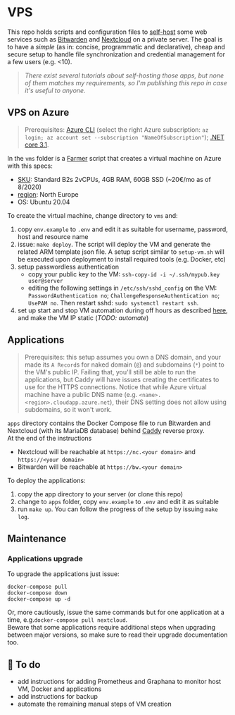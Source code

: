# VPS

This repo holds scripts and configuration files to [self-host] some web services
such as [Bitwarden] and [Nextcloud] on a private server.
The goal is to have a *simple* (as in: concise, programmatic and declarative), 
cheap and secure setup to handle file synchronization
and credential management for a few users (e.g. <10).

> *There exist several tutorials about self-hosting those apps, 
but none of them matches my requirements, so I'm publishing this repo 
in case it's useful to anyone.*

## VPS on Azure

> Prerequisites: [Azure CLI][azure-cli] (select the right Azure subscription: 
`az login; az account set --subscription "NameOfSubscription"`);
[.NET core 3.1][dotnet-core].
  
In the `vms` folder is a [Farmer] script that creates a virtual machine 
on Azure with this specs:
 - [SKU][azure-vm-sku]: Standard B2s 2vCPUs, 4GB RAM, 60GB SSD (~20€/mo as of 8/2020)
 - [region][azure-regions]: North Europe
 - OS: Ubuntu 20.04

To create the virtual machine, change directory to `vms` and:
 1. copy `env.example` to `.env` and edit it as suitable for 
 username, password, host and resource name
 2. issue: `make deploy`. The script will deploy the VM and 
 generate the related ARM template json file. 
 A setup script similar to `setup-vm.sh` will be executed upon deployment 
 to install required tools (e.g. Docker, etc)
 3. setup passwordless authentication
    - copy your public key to the VM: `ssh-copy-id -i ~/.ssh/mypub.key user@server`
    - editing the following settings in `/etc/ssh/sshd_config` on the VM: `PasswordAuthentication no`;
    `ChallengeResponseAuthentication no`; `UsePAM no`.
    Then restart sshd: `sudo systemctl restart ssh`.
 4. set up start and stop VM automation during off hours as described [here][vm-automation], and make the VM IP static (*TODO: automate*)

## Applications

> Prerequisites:
this setup assumes you own a DNS domain, and your made its
`A Record`s for naked domain (`@`) and subdomains (`*`) 
point to the VM's public IP. 
Failing that, you'll still be able to run the applications, 
but Caddy will have issues creating the certificates to use 
for the HTTPS connections. 
Notice that while Azure virtual machine have a public DNS 
name (e.g. `<name>.<region>.cloudapp.azure.net`), their DNS setting 
does not allow using subdomains, so it won't work.

`apps` directory contains the Docker Compose file
to run Bitwarden and Nextcloud (with its MariaDB database) behind [Caddy] reverse proxy.  
At the end of the instructions 
 - Nextcloud will be reachable at `https://nc.<your domain>` and `https://<your domain>`
 - Bitwarden will be reachable at `https://bw.<your domain>`

To deploy the applications:
  1. copy the app directory to your server (or clone this repo)
  2. change to `apps` folder, copy `env.example` to `.env` and edit it as suitable 
  3. run `make up`. You can follow the progress of the setup by issuing `make log`.

## Maintenance

### Applications upgrade

To upgrade the applications just issue:

    docker-compose pull
    docker-compose down
    docker-compose up -d
  
Or, more cautiously, issue the same commands but for one application at a time, 
e.g.`docker-compose pull nextcloud`.  
Beware that some applications require additional steps when upgrading 
between major versions, so make sure to read their upgrade documentation too.

## :construction_worker: To do

 - add instructions for adding Prometheus and Graphana to monitor
 host VM, Docker and applications
 - add instructions for backup
 - automate the remaining manual steps of VM creation


 [azure-vm-sku]: https://docs.microsoft.com/en-us/azure/virtual-machines/sizes
 [azure-regions]: https://azure.microsoft.com/en-us/global-infrastructure/geographies/#overview
 [vm-automation]: https://docs.microsoft.com/en-us/azure/automation/automation-solution-vm-management-enable
 [bitwarden]: https://bitwarden.com/
 [nextcloud]: https://nextcloud.com/
 [self-host]: https://en.wikipedia.org/wiki/Self-hosting_(web_services)
 [azure-cli]: https://docs.microsoft.com/en-us/cli/azure/install-azure-cli?view=azure-cli-latest
 [dotnet-core]: https://dotnet.microsoft.com/download/dotnet-core/3.1
 [farmer]: https://compositionalit.github.io/farmer/
 [caddy]: https://caddyserver.com/
